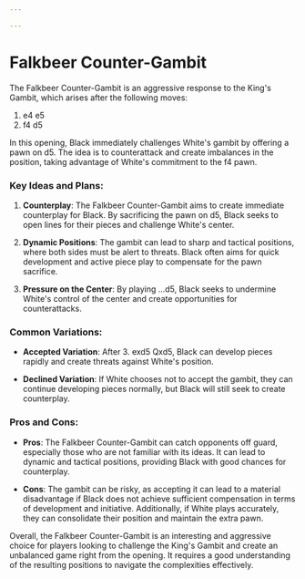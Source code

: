 ```yaml
---

---
```

# Falkbeer Counter-Gambit

The Falkbeer Counter-Gambit is an aggressive response to the King's Gambit, which arises after the following moves:

1. e4 e5  
2. f4 d5

In this opening, Black immediately challenges White's gambit by offering a pawn on d5. The idea is to counterattack and create imbalances in the position, taking advantage of White's commitment to the f4 pawn.

### Key Ideas and Plans:

1. **Counterplay**: The Falkbeer Counter-Gambit aims to create immediate counterplay for Black. By sacrificing the pawn on d5, Black seeks to open lines for their pieces and challenge White's center.

2. **Dynamic Positions**: The gambit can lead to sharp and tactical positions, where both sides must be alert to threats. Black often aims for quick development and active piece play to compensate for the pawn sacrifice.

3. **Pressure on the Center**: By playing ...d5, Black seeks to undermine White's control of the center and create opportunities for counterattacks.

### Common Variations:

- **Accepted Variation**: After 3. exd5 Qxd5, Black can develop pieces rapidly and create threats against White's position.

- **Declined Variation**: If White chooses not to accept the gambit, they can continue developing pieces normally, but Black will still seek to create counterplay.

### Pros and Cons:

- **Pros**: The Falkbeer Counter-Gambit can catch opponents off guard, especially those who are not familiar with its ideas. It can lead to dynamic and tactical positions, providing Black with good chances for counterplay.

- **Cons**: The gambit can be risky, as accepting it can lead to a material disadvantage if Black does not achieve sufficient compensation in terms of development and initiative. Additionally, if White plays accurately, they can consolidate their position and maintain the extra pawn.

Overall, the Falkbeer Counter-Gambit is an interesting and aggressive choice for players looking to challenge the King's Gambit and create an unbalanced game right from the opening. It requires a good understanding of the resulting positions to navigate the complexities effectively.